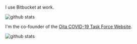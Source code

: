 I use Bitbucket at work.

![github stats](https://github-readme-stats.vercel.app/api?username=nojiri1098)

I'm the co-founder of the [Oita COVID-19 Task Force Website](https://oita.stopcovid19.jp/).

![github stats](https://github-readme-stats.vercel.app/api/pin/?username=covid19-oita&repo=covid19)
